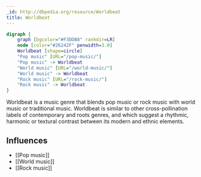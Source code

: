 ```yaml
---
_id: http://dbpedia.org/resource/Worldbeat
title: Worldbeat
---
```


```dot
digraph {
	graph [bgcolor="#F3DDB8" rankdir=LR]
	node [color="#26242F" penwidth=3.0]
	Worldbeat [shape=circle]
	"Pop music" [URL="/pop-music/"]
	"Pop music" -> Worldbeat
	"World music" [URL="/world-music/"]
	"World music" -> Worldbeat
	"Rock music" [URL="/rock-music/"]
	"Rock music" -> Worldbeat
}
```

Worldbeat is a music genre that blends pop music or rock music with world music or traditional music. Worldbeat is similar to other cross-pollination labels of contemporary and roots genres, and which suggest a rhythmic, harmonic or textural contrast between its modern and ethnic elements.

## Influences

- [[Pop music]]
- [[World music]]
- [[Rock music]]
